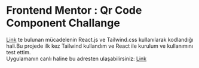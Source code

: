 # Frontend Mentor : Qr Code Component Challange
<a href="https://www.frontendmentor.io/challenges/qr-code-component-iux_sIO_H">Link</a> te bulunan mücadelenin React.js ve Tailwind.css kullanılarak
kodlandığı hali.Bu projede ilk kez Tailwind kullandım ve React ile kurulum ve kullanımını test ettim.<br>
Uygulamanın canlı haline bu adresten ulaşabilirsiniz: <a href="https://ogzcode.github.io/FM-Qr-code-component/">Link</a>
